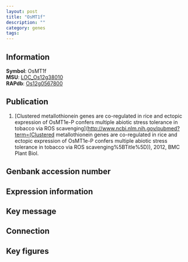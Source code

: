 ```yaml
---
layout: post
title: "OsMT1f"
description: ""
category: genes
tags: 
---
```


## Information
__Symbol__: OsMT1f  
__MSU__: [LOC_Os12g38010](http://rice.plantbiology.msu.edu/cgi-bin/ORF_infopage.cgi?orf=LOC_Os12g38010)  
__RAPdb__: [Os12g0567800](http://rapdb.dna.affrc.go.jp/viewer/gbrowse_details/irgsp1?name=Os12g0567800)  

## Publication
1. [Clustered metallothionein genes are co-regulated in rice and ectopic expression of OsMT1e-P confers multiple abiotic stress tolerance in tobacco via ROS scavenging](http://www.ncbi.nlm.nih.gov/pubmed?term=(Clustered metallothionein genes are co-regulated in rice and ectopic expression of OsMT1e-P confers multiple abiotic stress tolerance in tobacco via ROS scavenging%5BTitle%5D)), 2012, BMC Plant Biol.

## Genbank accession number

## Expression information

## Key message

## Connection

## Key figures


